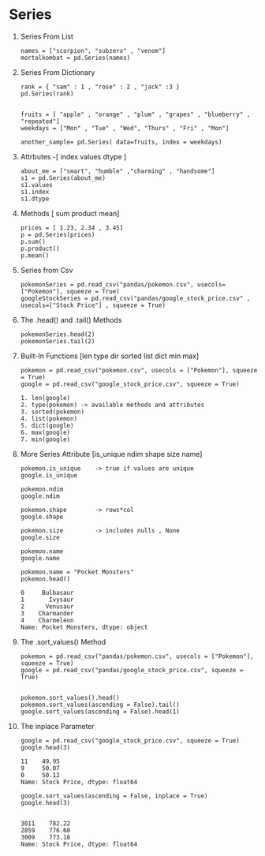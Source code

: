 # Series

	  
1.	Series From List 
      
	  ```
	  names = ["scorpion", "subzero" , "venom"]
      mortalkombat = pd.Series(names)
	  ```
2.  Series From Dictionary

      ```
	  rank = { "sam" : 1 , "rose" : 2 , "jack" :3 }
      pd.Series(rank)
	  
	  
	  fruits = [ "apple" , "orange" , "plum" , "grapes" , "blueberry" , "repeated"]
      weekdays = ["Mon" , "Tue" , "Wed", "Thurs" , "Fri" , "Mon"]

	  another_sample= pd.Series( data=fruits, index = weekdays)
	  ```   

3.  Attrbutes -[ index  values dtype ] 
    
	  ```
	  about_me = ["smart", "humble" ,"charming" , "handsome"]
	  s1 = pd.Series(about_me)
	  s1.values
	  s1.index
	  s1.dtype
      ```

4.  Methods [ sum product  mean]

      ```
	  prices = [ 1.23, 2.34 , 3.45]
	  p = pd.Series(prices)
	  p.sum()
	  p.product()
	  p.mean()
      ```	
	
5.  Series from Csv 
    
      ```
      pokemonSeries = pd.read_csv("pandas/pokemon.csv", usecols=["Pokemon"], squeeze = True)
      googleStockSeries = pd.read_csv("pandas/google_stock_price.csv" , usecols=["Stock Price"] , squeeze = True)	 
      ```	

6.  The .head() and .tail() Methods

      ```
	  pokemonSeries.head(2)
	  pokemonSeries.tail(2)
      ```	

7.  Built-In Functions 	[len type dir sorted list dict min max]  
    
	  ```
	  pokemon = pd.read_csv("pokemon.csv", usecols = ["Pokemon"], squeeze = True)
      google = pd.read_csv("google_stock_price.csv", squeeze = True)
	  
	  1. len(google)
	  2. type(pokemon) -> available methods and attributes 
	  3. sorted(pokemon)
	  4. list(pokemon)
	  5. dict(google)
	  6. max(google)
	  7. min(google)
	  ```
	  
	  
8.  More Series Attribute [is_unique ndim shape size name]

      ```
	  pokemon.is_unique    -> true if values are unique
      google.is_unique
	 
	  pokemon.ndim
      google.ndim
	 
	  pokemon.shape        -> rows*col
      google.shape
	 
	  pokemon.size         -> includes nulls , None
      google.size
	 
	  pokemon.name
      google.name
	  ```
	 
	  ```
	  pokemon.name = "Pocket Monsters"
	  pokemon.head()
	 
	  0     Bulbasaur
	  1       Ivysaur
	  2      Venusaur
	  3    Charmander
      4    Charmeleon
      Name: Pocket Monsters, dtype: object
	  ```
	  
9.  The .sort_values() Method

      ```
      pokemon = pd.read_csv("pandas/pokemon.csv", usecols = ["Pokemon"], squeeze = True)
      google = pd.read_csv("pandas/google_stock_price.csv", squeeze = True)
	  
	  
	  pokemon.sort_values().head()
	  pokemon.sort_values(ascending = False).tail()
	  google.sort_values(ascending = False).head(1)
	  
      ```	  

10. The inplace Parameter
    
      ```
	  google = pd.read_csv("google_stock_price.csv", squeeze = True)
	  google.head(3)
	  
	  11    49.95
	  9     50.07
	  0     50.12
      Name: Stock Price, dtype: float64
    
	  google.sort_values(ascending = False, inplace = True)
	  google.head(3)
	  

      3011    782.22
      2859    776.60
      3009    773.18
      Name: Stock Price, dtype: float64
      ```	  
	  
	  
	  
		
